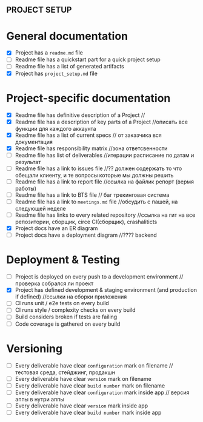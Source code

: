 PROJECT SETUP
----------------------

# General documentation
- [x] Project has a `readme.md` file
- [ ] Readme file has a quickstart part for a quick project setup
- [ ] Readme file has a list of generated artifacts
- [X] Project has `project_setup.md` file

# Project-specific documentation
- [x] Readme file has definitive description of a Project //
- [x] Readme file has a description of key parts of a Project //описать все функции для каждого аккаунта
- [x] Readme file has a list of current specs // от заказчика вся документация
- [x] Readme file has responsibility matrix //зона ответсвенности
- [ ] Readme file has list of deliverables //итерации расписание по датам и результат
- [ ] Readme file has a link to issues file //?? должен содержать то что обещали клиенту, и те вопросы которые мы должны решить 
- [ ] Readme file has a link to report file //ссылка на файлик репорт (вермя работы)
- [ ] Readme file has a link to BTS file // баг трекинговая система
- [ ] Readme file has a link to `meetings.md` file //обсудить с пашей, на следующей неделе 
- [ ] Readme file has links to every related repository //ссылка на гит на все репозитории, сборщик, circe CI(сборщик), crashaliticts 
- [x] Project docs have an ER diagram 
- [ ] Project docs have a deployment diagram //???? backend

# Deployment & Testing
- [ ] Project is deployed on every push to a development environment //проверка собрался ли проект 
- [x] Project has defined development & staging environment (and production if defined)  //ссылки на сборки приложения
- [ ] CI runs unit / e2e tests on every build
- [ ] CI runs style / complexity checks on every build 
- [ ] Build considers broken if tests are failing
- [ ] Code coverage is gathered on every build

# Versioning 
- [ ] Every deliverable have clear `configuration` mark on filename // тестовая среда, стейджинг, продакшн
- [ ] Every deliverable have clear `version` mark on filename
- [ ] Every deliverable have clear `build number` mark on filename
- [ ] Every deliverable have clear `configuration` mark inside app // версия аппы в нутри аппы 
- [ ] Every deliverable have clear `version` mark inside app 
- [ ] Every deliverable have clear `build number` mark inside app

